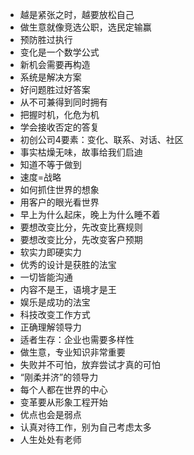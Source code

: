 - 越是紧张之时，越要放松自己 
- 做生意就像竞选公职，选民定输赢 
- 预防胜过执行 
- 变化是一个数学公式 
- 新机会需要再构造 
- 系统是解决方案 
- 好问题胜过好答案 
- 从不可兼得到同时拥有 
- 把握时机，化危为机 
- 学会接收否定的答复 
- 初创公司4要素：变化、联系、对话、社区 
- 事实枯燥无味，故事给我们启迪 
- 知道不等于做到 
- 速度=战略 
- 如何抓住世界的想象 
- 用客户的眼光看世界 
- 早上为什么起床，晚上为什么睡不着 
- 要想改变比分，先改变比赛规则 
- 要想改变比分，先改变客户预期 
- 软实力即硬实力 
- 优秀的设计是获胜的法宝 
- 一切皆能沟通 
- 内容不是王，语境才是王 
- 娱乐是成功的法宝 
- 科技改变工作方式 
- 正确理解领导力 
- 适者生存：企业也需要多样性 
- 做生意，专业知识非常重要 
- 失败并不可怕，放弃尝试才真的可怕 
- “刚柔并济”的领导力 
- 每个人都在世界的中心 
- 变革要从形象工程开始 
- 优点也会是弱点 
- 认真对待工作，别为自己考虑太多 
- 人生处处有老师